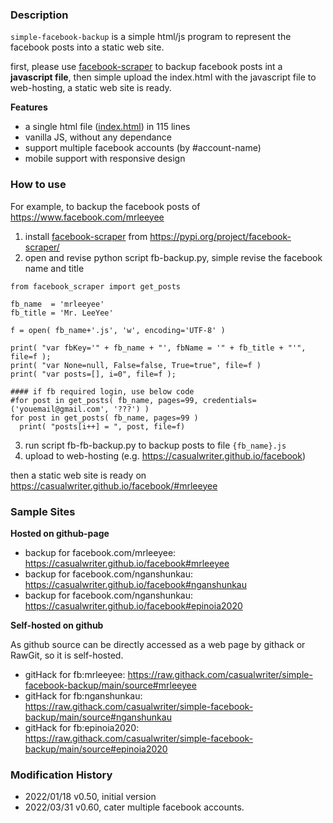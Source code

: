 ### Description

`simple-facebook-backup` is a simple html/js program to represent the facebook posts into a static web site. 

first, please use [facebook-scraper](https://pypi.org/project/facebook-scraper/) to backup facebook posts int a **javascript file**, 
then simple upload the index.html with the javascript file to web-hosting, a static web site is ready.

**Features**

* a single html file ([index.html](source/index.html)) in 115 lines
* vanilla JS, without any dependance
* support multiple facebook accounts (by #account-name)
* mobile support with responsive design

### How to use

For example, to backup the facebook posts of https://www.facebook.com/mrleeyee

1. install [facebook-scraper](https://pypi.org/project/facebook-scraper/) from https://pypi.org/project/facebook-scraper/
2. open and revise python script fb-backup.py, simple revise the facebook name and title

~~~
from facebook_scraper import get_posts

fb_name  = 'mrleeyee'
fb_title = 'Mr. LeeYee'

f = open( fb_name+'.js', 'w', encoding='UTF-8' )

print( "var fbKey='" + fb_name + "', fbName = '" + fb_title + "'", file=f );
print( "var None=null, False=false, True=true", file=f )
print( "var posts=[], i=0", file=f );

#### if fb required login, use below code
#for post in get_posts( fb_name, pages=99, credentials=('youemail@gmail.com', '???') )
for post in get_posts( fb_name, pages=99 )
  print( "posts[i++] = ", post, file=f)
~~~

 

3. run script fb-fb-backup.py to backup posts to file `{fb_name}.js`
4. upload to web-hosting (e.g. https://casualwriter.github.io/facebook)

then a static web site is ready on https://casualwriter.github.io/facebook/#mrleeyee

### Sample Sites

**Hosted on github-page**
* backup for facebook.com/mrleeyee: https://casualwriter.github.io/facebook#mrleeyee
* backup for facebook.com/nganshunkau: https://casualwriter.github.io/facebook#nganshunkau
* backup for facebook.com/nganshunkau: https://casualwriter.github.io/facebook#epinoia2020

**Self-hosted on github**

As github source can be directly accessed as a web page by githack or RawGit, so it is self-hosted. 

* gitHack for fb:mrleeyee: https://raw.githack.com/casualwriter/simple-facebook-backup/main/source#mrleeyee
* gitHack for fb:nganshunkau: https://raw.githack.com/casualwriter/simple-facebook-backup/main/source#nganshunkau
* gitHack for fb:epinoia2020: https://raw.githack.com/casualwriter/simple-facebook-backup/main/source#epinoia2020


### Modification History

* 2022/01/18 v0.50, initial version
* 2022/03/31 v0.60, cater multiple facebook accounts.
